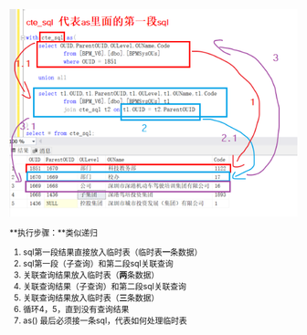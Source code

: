 ![image-20220419142055695](assets/image-20220419142055695.png)

**执行步骤：**类似递归

1. sql第一段结果直接放入临时表（临时表**一**条数据）
2. sql第一段（子查询）和第二段sql关联查询
3. 关联查询结果放入临时表（**两**条数据）
4. 关联查询结果（子查询）和第二段sql关联查询
5. 关联查询结果放入临时表（**三**条数据）
6. 循环4，5，直到没有查询结果
7. as() 最后必须接一条sql，代表如何处理临时表

